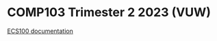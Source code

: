 # COMP103 Trimester 2 2023 (VUW)
[ECS100 documentation](https://ecs.wgtn.ac.nz/foswiki/pub/Main/JavaResources/javaAPI-103.html)
